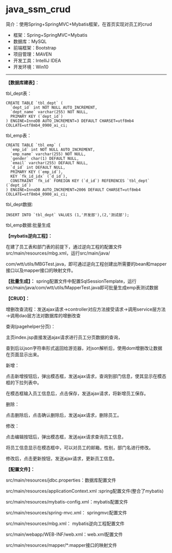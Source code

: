 # java\_ssm\_crud

简介：使用Spring+SpringMVC+Mybatis框架，在首页实现对员工的crud


* 框架：Spring+SpringMVC+Mybatis
* 数据库：MySQL
* 前端框架：Bootstrap
* 项目管理：MAVEN
* 开发工具：IntelliJ IDEA
* 开发环境：Win10

---

**【数据库建表】**：

tbl_dept表：

```
CREATE TABLE `tbl_dept` (
  `dept_id` int NOT NULL AUTO_INCREMENT,
  `dept_name` varchar(255) NOT NULL,
  PRIMARY KEY (`dept_id`)
) ENGINE=InnoDB AUTO_INCREMENT=3 DEFAULT CHARSET=utf8mb4 COLLATE=utf8mb4_0900_ai_ci;
```

tbl_emp表：

```
CREATE TABLE `tbl_emp` (
  `emp_id` int NOT NULL AUTO_INCREMENT,
  `emp_name` varchar(255) NOT NULL,
  `gender` char(1) DEFAULT NULL,
  `email` varchar(255) DEFAULT NULL,
  `d_id` int DEFAULT NULL,
  PRIMARY KEY (`emp_id`),
  KEY `fk_id_idx` (`d_id`),
  CONSTRAINT `fk_id` FOREIGN KEY (`d_id`) REFERENCES `tbl_dept` (`dept_id`)
) ENGINE=InnoDB AUTO_INCREMENT=2006 DEFAULT CHARSET=utf8mb4 COLLATE=utf8mb4_0900_ai_ci;
```

tbl_dept数据:
```
INSERT INTO `tbl_dept` VALUES (1,'开发部'),(2,'测试部');
```

tbl_emp数据:批量生成


**【mybatis逆向工程】：**

在建了员工表和部门表的前提下，通过逆向工程的配置文件src/main/resources/mbg.xml，运行src/main/java/

com/wtt/utils/MBGTest.java，即可通过逆向工程创建出所需要的bean和mapper接口以及mapper接口的映射文件。


**【批量生成】：**
spring配置文件中配置SqlSessionTemplate，运行src/main/java/com/wtt/utils/MapperTest.java即可批量生成emp表测试数据


**【CRUD】：**

增删改查流程：发送ajax请求→controller对应方法接受请求→调用service层方法→调用dao层方法对数据库的增删改查


查询(pagehelper分页)：

主页index.jsp直接发送ajax请求进行员工分页数据的查询，

查到后以json字符串形式返回给游览器，对json解析后，使用dom增删改让数据在页面显示出来。

新增：

点击新增按钮后，弹出模态框，发送ajax请求，查询到部门信息，使其显示在模态框的下拉列表中。

在模态框输入员工信息后，点击保存，发送ajax请求，将新增员工保存。

删除：

点击删除后，点击确认删除后，发送ajax请求，删除员工。

修改：

点击编辑按钮后，弹出模态框，发送ajax请求查询员工信息，

将员工信息显示在模态框中，可以对员工的邮箱，性别，部门名进行修改。

修改后，点击更新按钮，发送ajax请求，更新员工信息。



**【配置文件】：**

src/main/resources/jdbc.properties：数据库配置文件

src/main/resources/applicationContext.xml :spring配置文件(整合了mybatis)

src/main/resources/mybatis-config.xml：mybatis配置文件

src/main/resources/spring-mvc.xml： springmvc配置文件

src/main/resources/mbg.xml： mybatis逆向工程配置文件

src/main/webapp/WEB-INF/web.xml：web.xml配置文件

src/main/resources/mapper/*:mapper接口的映射文件





